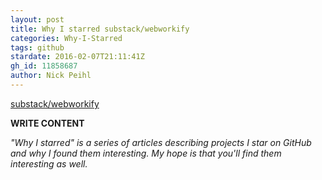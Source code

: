 ```yaml
---
layout: post
title: Why I starred substack/webworkify
categories: Why-I-Starred
tags: github
stardate: 2016-02-07T21:11:41Z
gh_id: 11858687
author: Nick Peihl
---
```


[substack/webworkify](https://github.com/substack/webworkify)

**WRITE CONTENT**

*"Why I starred" is a series of articles describing projects I star on GitHub and why I found them interesting. My hope is that you'll find them interesting as well.*

